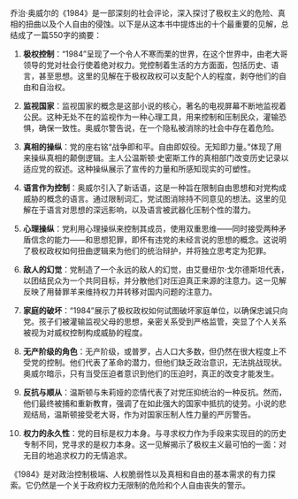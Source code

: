 乔治·奥威尔的《1984》是一部深刻的社会评论，深入探讨了极权主义的危险、真相的扭曲以及个人自由的侵蚀。以下是从这本书中提炼出的十个最重要的见解，总结成了一篇550字的摘要：

1. **极权控制**：“1984”呈现了一个令人不寒而栗的世界，在这个世界中，由老大哥领导的党对社会行使着绝对权力。党控制着生活的方方面面，包括历史、语言，甚至思想。这里的见解在于极权政权可以支配个人的程度，剥夺他们的自由和自治权。

2. **监视国家**：监视国家的概念是这部小说的核心，著名的电视屏幕不断地监视着公民。这种无处不在的监视作为一种心理工具，用来控制和压制民众，灌输恐惧，确保一致性。奥威尔警告说，在一个隐私被消除的社会中存在着危险。

3. **真相的操纵**：党的座右铭“战争即和平。自由即奴役。无知即力量。”体现了用来操纵真相的颠倒逻辑。主人公温斯顿·史密斯工作的真相部门改变历史记录以适应党的叙述。这种操纵展示了宣传的力量和所感知现实的可塑性。

4. **语言作为控制**：奥威尔引入了新话语，这是一种旨在限制自由思想和对党构成威胁的概念的语言。通过限制词汇，党试图消除持不同意见的想法。这里的见解在于语言对思想的深远影响，以及语言被武器化压制个性的潜力。

5. **心理操纵**：党利用心理操纵来控制其成员，使用双重思维——同时接受两种矛盾信念的能力——和思想犯罪，即怀有违党的未经言说的思想的概念。这说明了极权政权如何扭曲逻辑来为他们的统治辩护，并将独立思考定为犯罪。

6. **敌人的幻觉**：党制造了一个永远的敌人的幻觉，由艾曼纽尔·戈尔德斯坦代表，以团结民众为一个共同目标，并分散他们对压迫真正来源的注意力。这一见解反映了用替罪羊来维持权力并转移对国内问题的注意力。

7. **家庭的破坏**：“1984”展示了极权政权如何试图破坏家庭单位，以确保忠诚只向党。孩子们被灌输监视父母的思想，亲密关系受到严格监管，突显了个人关系被视为对威权控制构成威胁的程度。

8. **无产阶级的角色**：无产阶级，或普罗，占人口大多数，但仍然在很大程度上不受党的控制。他们代表了革命的潜力，但他们缺乏政治意识，无法挑战现状。奥威尔暗示，只有当受压迫者意识到他们的压迫时，真正的改变才能发生。

9. **反抗与顺从**：温斯顿与朱莉娅的恋情代表了对党压抑统治的一种反抗。然而，他们最终被捕和重新教育，强调了在如此强大的国家中抵抗的徒劳。小说的悲观结局，温斯顿接受老大哥，作为对国家压制人性力量的严厉警告。

10. **权力的永久性**：党的目标是权力本身。与寻求权力作为手段来实现目的的历史专制不同，党寻求的是权力本身。这一见解揭示了极权主义最可怕的一面：对无目的地追求权力的无情追求。

《1984》是对政治控制极端、人权脆弱性以及真相和自由的基本需求的有力探索。它仍然是一个关于政府权力无限制的危险和个人自由丧失的警示。
